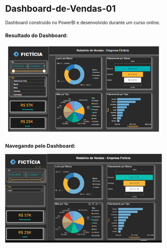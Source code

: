 # Dashboard-de-Vendas-01
Dashboard construído no PowerBI e desenvolvido durante um curso online.

### Resultado do Dashboard:

![Dashboard de Vendas.png #01](https://github.com/viniciusalves23/Dashboard-de-Vendas-01/blob/main/dashboard%20vendas%201.png)

### Navegando pelo Dashboard:

![Dashboard de Vendas.gif #01](https://github.com/viniciusalves23/Dashboard-de-Vendas-01/blob/main/GIF%20Dashboard%20de%20Vendas%20%2301.gif)
